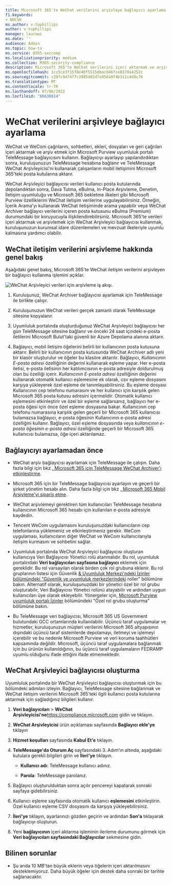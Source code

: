 ```yaml
---
title: Microsoft 365'te WeChat verilerini arşivleye bağlayıcı ayarlama
f1.keywords:
- NOCSH
ms.author: v-tophillips
author: v-tophillips
manager: laurawi
ms.date: ''
audience: Admin
ms.topic: how-to
ms.service: O365-seccomp
ms.localizationpriority: medium
ms.collection: M365-security-compliance
description: Microsoft 365'te WeChat verilerini içeri aktarmak ve arşiv etmek için Microsoft Purview uyumluluk portalı bir bağlayıcı ayarlayın ve kullanın.
ms.openlocfilehash: 1cc5ce3f15f8e40f5515dbac046fce8370a4252c
ms.sourcegitcommit: c29fc9d7477c3985d02d7a956a9f4b311c4d9c76
ms.translationtype: MT
ms.contentlocale: tr-TR
ms.lasthandoff: 07/06/2022
ms.locfileid: "66630614"
---
```

# <a name="set-up-a-connector-to-archive-wechat-data"></a>WeChat verilerini arşivleye bağlayıcı ayarlama

WeChat ve WeCom çağrılarını, sohbetleri, ekleri, dosyaları ve geri çağrıları içeri aktarmak ve arşiv etmek için Microsoft Purview uyumluluk portalı TeleMessage bağlayıcısını kullanın. Bağlayıcıyı ayarlayıp yapılandırdıktan sonra, kuruluşunuzun TeleMessage hesabına bağlanır ve TeleMessage WeChat Arşivleyicisi'ni kullanarak çalışanların mobil iletişimini Microsoft 365'teki posta kutularına aktarır.

WeChat Arşivleyici bağlayıcısı verileri kullanıcı posta kutularında depolandıktan sonra, Dava Tutma, eBulma, In-Place Arşivleme, Denetim, İletişim uyumluluğu ve Microsoft 365 bekletme ilkeleri gibi Microsoft Purview özelliklerini WeChat iletişim verilerine uygulayabilirsiniz. Örneğin, İçerik Arama'yı kullanarak WeChat iletişiminde arama yapabilir veya WeChat Archiver bağlayıcı verilerini içeren posta kutusunu eBulma (Premium) durumundaki bir koruyucuyla ilişkilendirebilirsiniz. Microsoft 365'te verileri içeri aktarmak ve arşivlemek için WeChat Arşivleyici bağlayıcısı kullanmak, kuruluşunuzun kurumsal idare düzenlemeleri ve mevzuat ilkeleriyle uyumlu kalmasına yardımcı olabilir.

## <a name="overview-of-archiving-wechat-communication-data"></a>WeChat iletişim verilerini arşivleme hakkında genel bakış

Aşağıdaki genel bakış, Microsoft 365'te WeChat iletişim verilerini arşivleyen bir bağlayıcı kullanma işlemini açıklar.

![WeChat Arşivleyici verileri için arşivleme iş akışı.](../media/WeChatConnectorWorkflow.png)

1. Kuruluşunuz, WeChat Archiver bağlayıcısı ayarlamak için TeleMessage ile birlikte çalışır.

2. Kuruluşunuzun WeChat verileri gerçek zamanlı olarak TeleMessage sitesine kopyalanır.

3. Uyumluluk portalında oluşturduğunuz WeChat Arşivleyici bağlayıcısı her gün TeleMessage sitesine bağlanır ve önceki 24 saat içindeki e-posta iletilerini Microsoft Bulut'taki güvenli bir Azure Depolama alanına aktarır.

4. Bağlayıcı, mobil iletişim öğelerini belirli bir kullanıcının posta kutusuna aktarır. Belirli bir kullanıcının posta kutusunda WeChat Archiver adlı yeni bir klasör oluşturulur ve öğeler bu klasöre aktarılır. Bağlayıcı, *Kullanıcının E-posta adresi* özelliğinin değerini kullanarak eşleme yapar. Her e-posta iletisi, e-posta iletisinin her katılımcısının e-posta adresiyle doldurulmuş olan bu özelliği içerir. *Kullanıcının E-posta adresi* özelliğinin değerini kullanarak otomatik kullanıcı eşlemesine ek olarak, csv eşleme dosyasını karşıya yükleyerek özel eşleme de tanımlayabilirsiniz. Bu eşleme dosyası Kullanıcının cep telefonu numarasını ve her kullanıcı için karşılık gelen Microsoft 365 posta kutusu adresini içermelidir. Otomatik kullanıcı eşlemesini etkinleştirir ve özel bir eşleme sağlarsanız, bağlayıcı her e-posta öğesi için önce özel eşleme dosyasına bakar. Kullanıcının cep telefonu numarasına karşılık gelen geçerli bir Microsoft 365 kullanıcısı bulamazsa bağlayıcı, e-posta öğesinin Kullanıcının e-posta adresi özelliğini kullanır. Bağlayıcı, özel eşleme dosyasında veya *kullanıcının e-posta öğesinin e-posta adresi* özelliğinde geçerli bir Microsoft 365 kullanıcısı bulamazsa, öğe içeri aktarılamaz.

## <a name="before-you-set-up-a-connector"></a>Bağlayıcıyı ayarlamadan önce

- WeChat arşiv bağlayıcısı ayarlamak için TeleMessage ile çalışın. Daha fazla bilgi için bkz [. Microsoft 365 için TeleMessage WeChat Archiver'ı etkinleştirme](https://www.telemessage.com/microsoft-365-activation-for-wechat-archiver/).

- Microsoft 365 için bir TeleMessage bağlayıcısı ayarlayın ve geçerli bir şirket yönetim hesabı alın. Daha fazla bilgi için bkz [. Microsoft 365 Mobil Arşivleme'yi sipariş etme](https://www.telemessage.com/mobile-archiver/order-mobile-archiver-for-microsoft-365/).

- WeChat arşivlemeyi gerektiren tüm kullanıcıları TeleMessage hesabına kullanıcının Microsoft 365 hesabı için kullanılan e-posta adresiyle kaydedin.

- Tencent WeCom uygulamasını kuruluşunuzdaki kullanıcıların cep telefonlarına yüklemeniz ve etkinleştirmeniz gerekir. WeCom uygulaması, kullanıcıların diğer WeChat ve WeCom kullanıcılarıyla iletişim kurmasını ve sohbetini sağlar.

- Uyumluluk portalında WeChat Arşivleyici bağlayıcısı oluşturan kullanıcıya Veri Bağlayıcısı Yönetici rolü atanmalıdır. Bu rol, uyumluluk portalındaki **Veri bağlayıcıları sayfasına bağlayıcı** eklemek için gereklidir. Bu rol varsayılan olarak birden çok rol grubuna eklenir. Bu rol gruplarının listesi için Güvenlik [& Uyumluluk Merkezi'ndeki İzinler bölümündeki "Güvenlik ve uyumluluk merkezlerindeki](../security/office-365-security/permissions-in-the-security-and-compliance-center.md#roles-in-the-security--compliance-center) roller" bölümüne bakın. Alternatif olarak, kuruluşunuzdaki bir yönetici özel bir rol grubu oluşturabilir, Veri Bağlayıcısı Yönetici rolünü atayabilir ve ardından uygun kullanıcıları üye olarak ekleyebilir. Yönergeler için, [Microsoft Purview uyumluluk portalı İzinler](microsoft-365-compliance-center-permissions.md#create-a-custom-role-group) bölümündeki "Özel rol grubu oluşturma" bölümüne bakın.

- Bu TeleMessage veri bağlayıcısı, Microsoft 365 US Government bulutundaki GCC ortamlarında kullanılabilir. Üçüncü taraf uygulamalar ve hizmetler, kuruluşunuzun müşteri verilerini Microsoft 365 altyapısının dışındaki üçüncü taraf sistemlerde depolamayı, iletmeyi ve işlemeyi içerebilir ve bu nedenle Microsoft Purview ve veri koruma taahhütleri kapsamında değildir. Microsoft, üçüncü taraf uygulamalara bağlanmak için bu ürünün kullanıldığının, bu üçüncü taraf uygulamaların FEDRAMP uyumlu olduğunu ifade ettiğini ifade etmemektedir.

## <a name="create-a-wechat-archiver-connector"></a>WeChat Arşivleyici bağlayıcısı oluşturma

Uyumluluk portalında bir WeChat Arşivleyici bağlayıcısı oluşturmak için bu bölümdeki adımları izleyin. Bağlayıcı, TeleMessage sitesine bağlanmak ve WeChat iletişim verilerini Microsoft 365'teki ilgili kullanıcı posta kutularına aktarmak için sağladığınız bilgileri kullanır.

1. **Veri bağlayıcıları** > **WeChat Arşivleyicisi'ne**<https://compliance.microsoft.com> gidin ve tıklayın.

2. **WeChat Arşivleyicisi** ürün açıklaması sayfasında **Bağlayıcı ekle'ye** tıklayın

3. **Hizmet koşulları** sayfasında **Kabul Et'e** tıklayın.

4. **TeleMessage'da Oturum Aç** sayfasındaki 3. Adım'ın altında, aşağıdaki kutulara gerekli bilgileri girin ve **İleri'ye** tıklayın.

    - **Kullanıcı adı**: TeleMessage kullanıcı adınız.

    - **Parola**: TeleMessage parolanız.

5. Bağlayıcı oluşturulduktan sonra açılır pencereyi kapatarak sonraki sayfaya gidebilirsiniz.

6. Kullanıcı eşleme sayfasında otomatik kullanıcı **eşlemesini** etkinleştirin. Özel kullanıcı eşleme CSV dosyasını da karşıya yükleyebilirsiniz.

7. **İleri'ye** tıklayın, ayarlarınızı gözden geçirin ve ardından **Son'a** tıklayarak bağlayıcıyı oluşturun.

8. Yeni **bağlayıcının** içeri aktarma işleminin ilerleme durumunu görmek için **Veri bağlayıcıları sayfasındaki Bağlayıcılar** sekmesine gidin.

## <a name="known-issues"></a>Bilinen sorunlar

- Şu anda 10 MB'tan büyük eklerin veya öğelerin içeri aktarılmasını desteklemiyoruz. Daha büyük öğeler için destek daha sonraki bir tarihte sağlanacaktır.
